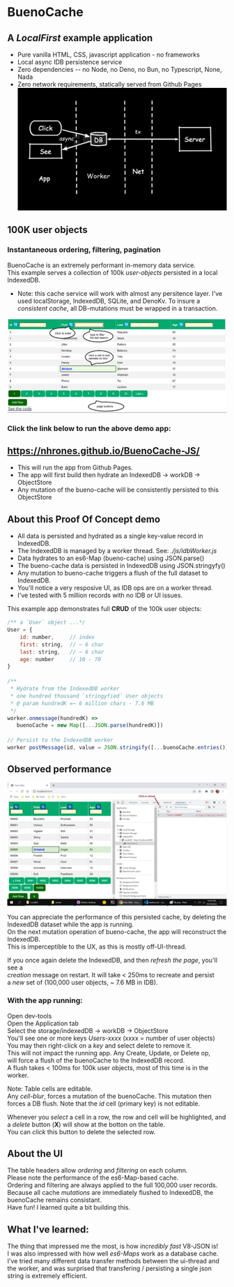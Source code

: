 # BuenoCache
## A _LocalFirst_ example application
  - Pure vanilla HTML, CSS, javascript application - no frameworks
  - Local async IDB persistence service
  - Zero dependencies -- no Node, no Deno, no Bun, no Typescript, None, Nada
  - Zero network requirements, statically served from Github Pages
![alt text](LocalFirst.png)


## 100K user objects

### Instantaneous ordering, filtering, pagination

BuenoCache is an extremely performant in-memory data service.     
This example serves a collection of 100k _user-objects_ persisted in a local IndexedDB.    
  - Note: this cache service will work with almost any persitence layer.  I've used localStorage, IndexedDB, SQLite, and DenoKv. To insure a _consistent cache_, all DB-mutations must be wrapped in a transaction. 

![alt text](table.png)

### Click the link below to run the above demo app:   

## https://nhrones.github.io/BuenoCache-JS/   

  - This will run the app from Github Pages.    
  - The app will first build then hydrate an IndexedDB -> workDB -> ObjectStore    
  - Any mutation of the bueno-cache will be consistently persisted to this ObjectStore


## About this Proof Of Concept demo

 - All data is persisted and hydrated as a single key-value record in IndexedDB.    
 - The IndexedDB is managed by a worker thread. See: _./js/idbWorker.js_    
 - Data hydrates to an es6-Map (bueno-cache) using JSON.parse()    
 - The bueno-cache data is persisted in IndexedDB using JSON.stringyfy()    
 - Any mutation to bueno-cache triggers a flush of the full dataset to IndexedDB.    
 - You'll notice a very resposive UI, as IDB ops are on a worker thread.    
 - I've tested with 5 million records with no IDB or UI issues.    

This example app demonstrates full **CRUD** of the 100k user objects:
```js
/** a `User` object ...*/
User = {
    id: number,     // index
    first: string,  // ~ 6 char 
    last: string,   // ~ 6 char 
    age: number     // 10 - 70
} 

/**
 * Hydrate from the IndexedDB worker 
 * one hundred thousand `stringyfied` User objects
 * @ param hundredK =~ 6 million chars - 7.6 MB
 */
worker.onmessage(hundredK) =>
   buenoCache = new Map([...JSON.parse(hundredK)])

// Persist to the IndexedDB worker
worker postMessage(id, value = JSON.stringify([...buenoCache.entries()]))
```

## Observed performance

 ![alt text](buenoCache.png)

You can appreciate the performance of this persisted cache, by deleting the IndexedDB dataset while the app is running.    
On the next mutation operation of bueno-cache, the app will reconstruct the IndexedDB.   
This is imperceptible to the UX, as this is mostly off-UI-thread.   
    
If you once again delete the IndexedDB, and then _refresh the page_, you'll see a     
_creation_ message on restart. It will take < 250ms to recreate and persist    
a _new_ set of (100,000 user objects, ~ 7.6 MB in IDB).    
  
### With the app running:     
   Open dev-tools        
   Open the Application tab    
   Select the storage/indexedDB -> workDB -> ObjectStore    
   You'll see one or more keys _Users-xxxx_ (xxxx = number of  user objects)    
   You may then right-click on a _key_ and select delete to remove it.    
   This will not impact the running app.  Any Create, Update, or Delete op,    
   will force a flush of the buenoCache to the IndexedDB record.    
   A flush takes < 100ms for 100k user objects, most of this time is in the worker.   
   
   Note: Table cells are editable.     
   Any _cell-blur_, forces a mutation of the buenoCache.  This mutation then forces a DB flush. Note that the _id_ cell (primary key) is not editable.

   Whenever you _select_ a cell in a row, the row and cell will be highlighted, and a _delete_ button (**X**) will show at the botton on the table.    
   You can _click_ this button to delete the selected row.   
 
 
   ## About the UI
   The table headers allow _ordering_ and _filtering_ on each column.    
   Please note the performance of the es6-Map-based cache.     
   Ordering and filtering are always applied to the full 100,000 user records.   
   Because all cache _mutations_ are immediately flushed to IndexedDB, the buenoCache remains consistant.      
   Have fun! I learned quite a bit building this.   
   
   ## What I've learned:
   The thing that impressed me the most, is how _incredibly fast_ V8-JSON is!    
   I was also impressed with how well _es6-Maps_ work as a database cache.    
   I've tried many different data transfer methods between the ui-thread and the worker, and was surprised that transfering / persisting a single json string is extremely efficient.
